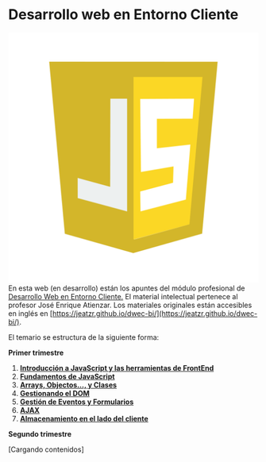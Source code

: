 # Desarrollo web en Entorno Cliente 

![Logo de la asignatura](img/js.webp)
En esta web (en desarrollo) están los apuntes del módulo profesional de [Desarrollo Web en Entorno Cliente.](https://tmartin1284.github.io/Apuntes-DWEC/)
El material intelectual pertenece al profesor José Enrique Atienzar. Los materiales originales están accesibles en inglés en [https://jeatzr.github.io/dwec-bi/](https://jeatzr.github.io/dwec-bi/).

El temario se estructura de la siguiente forma:

**Primer trimestre**

1. **[Introducción a JavaScript y las herramientas de FrontEnd](T01/README.md)**
2. **[Fundamentos de JavaScript ](T02/README.md)**
3. **[Arrays, Objectos...,  y Clases](T03/README.md)**
4. **[Gestionando el DOM](T04/README.md)**
5. **[Gestión de Eventos y Formularios](T05/README.md)**
6. **[AJAX](T06/README.md)**
7. **[Almacenamiento en el lado del cliente](T07/README.md)**


**Segundo trimestre**

[Cargando contenidos]






